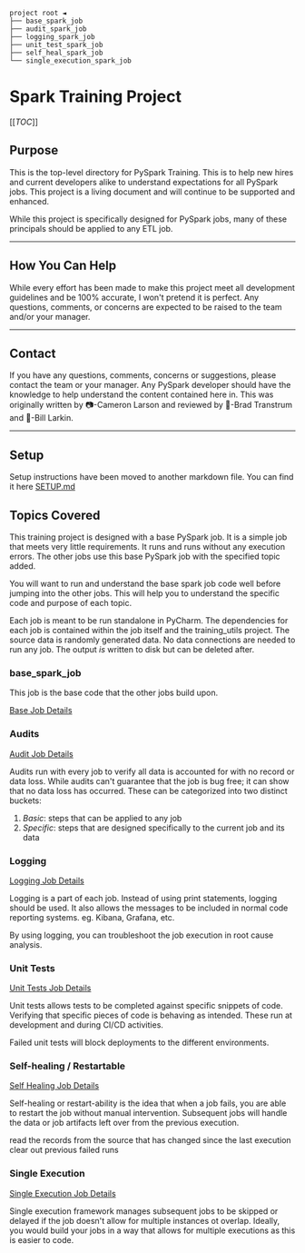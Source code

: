 `project root ◄`<br>
`├── base_spark_job`<br>
`├── audit_spark_job`<br>
`├── logging_spark_job`<br>
`├── unit_test_spark_job`<br>
`├── self_heal_spark_job`<br>
`└── single_execution_spark_job`<br>

# Spark Training Project

[[_TOC_]]

## Purpose

This is the top-level directory for PySpark Training. This is to help new hires and current developers alike to
understand expectations for all PySpark jobs. This project is a living document and will continue to be supported
and enhanced.

While this project is specifically designed for PySpark jobs, many of these principals should be applied to any ETL job.

---

## How You Can Help

While every effort has been made to make this project meet all development guidelines and be 100% accurate, I won't
pretend it is perfect. Any questions, comments, or concerns are expected to be raised to the team and/or your manager.

---

## Contact

If you have any questions, comments, concerns or suggestions, please contact the team or your manager. Any PySpark
developer should have the knowledge to help understand the content contained here in. This was originally written
by 📷-Cameron Larson and reviewed by 🍞-Brad Transtrum and 🧢-Bill Larkin.

---

## Setup

Setup instructions have been moved to another markdown file. You can find it here [SETUP.md](./SETUP.md)

## Topics Covered

This training project is designed with a base PySpark job. It is a simple job that meets very little requirements. It
runs and runs without any execution errors. The other jobs use this base PySpark job with the specified topic added.

You will want to run and understand the base spark job code well before jumping into the other jobs. This will help
you to understand the specific code and purpose of each topic.

Each job is meant to be run standalone in PyCharm. The dependencies for each job is contained within the job
itself and the training_utils project. The source data is randomly generated data. No data connections are needed to run
any job. The output _is_ written to disk but can be deleted after.

### base_spark_job

This job is the base code that the other jobs build upon.

[Base Job Details](base_spark_job/README.md)

### Audits

[Audit Job Details](audit_spark_job/README.md)

Audits run with every job to verify all data is accounted for with no record or data loss. While audits can't guarantee
that the job is bug free; it can show that no data loss has occurred. These can be categorized into two
distinct buckets:

1. _Basic_: steps that can be applied to any job
2. _Specific_: steps that are designed specifically to the current job and its data

### Logging

[Logging Job Details](logging_spark_job/README.md)

Logging is a part of each job. Instead of using print statements, logging should be used. It also allows the messages
to be included in normal code reporting systems. eg. Kibana, Grafana, etc.

By using logging, you can troubleshoot the job execution in root cause analysis.

### Unit Tests

[Unit Tests Job Details](unit_test_spark_job/README.md)

Unit tests allows tests to be completed against specific snippets of code. Verifying that specific pieces of code
is behaving as intended. These run at development and during CI/CD activities.

Failed unit tests will block deployments to the different environments.

### Self-healing / Restartable

[Self Healing Job Details](self_heal_spark_job/README.md)

Self-healing or restart-ability is the idea that when a job fails, you are able to restart the job without manual
intervention. Subsequent jobs will handle the data or job artifacts left over from the previous execution.

read the records from the source that has changed since the last execution
clear out previous failed runs

### Single Execution

[Single Execution Job Details](single_execution_spark_job/README.md)

Single execution framework manages subsequent jobs to be skipped or delayed if the job doesn't allow for multiple
instances ot overlap. Ideally, you would build your jobs in a way that allows for multiple executions as this is easier
to code.